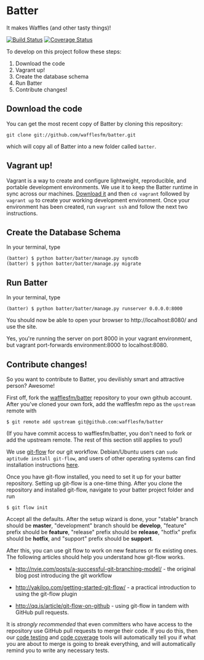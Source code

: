 Batter
======

It makes Waffles (and other tasty things)!

[![Build Status](https://travis-ci.org/wafflesfm/batter.png?branch=develop)](https://travis-ci.org/wafflesfm/batter) [![Coverage Status](https://coveralls.io/repos/wafflesfm/batter/badge.png?branch=develop)](https://coveralls.io/r/wafflesfm/batter)

To develop on this project follow these steps:

1. Download the code
2. Vagrant up!
3. Create the database schema
4. Run Batter
5. Contribute changes!

Download the code
-----------------

You can get the most recent copy of Batter by cloning this repository:

    git clone git://github.com/wafflesfm/batter.git

which will copy all of Batter into a new folder called `batter`.

Vagrant up!
-----------

Vagrant is a way to create and configure lightweight, reproducible, and
portable development environments. We use it to keep the Batter runtime
in sync across our machines. [Download it](http://www.vagrantup.com/)
and then `cd vagrant` followed by `vagrant up` to create your working
development environment. Once your environment has been created, run
`vagrant ssh` and follow the next two instructions.

Create the Database Schema
--------------------------

In your terminal, type

    (batter) $ python batter/batter/manage.py syncdb
    (batter) $ python batter/batter/manage.py migrate

Run Batter
----------

In your terminal, type

    (batter) $ python batter/batter/manage.py runserver 0.0.0.0:8000

You should now be able to open your browser to http://localhost:8080/ and
use the site.

Yes, you're running the server on port 8000 in your vagrant environment,
but vagrant port-forwards environment:8000 to localhost:8080.

Contribute changes!
-------------------

So you want to contribute to Batter, you devilishly smart and attractive
person? Awesome!

First off, fork the [wafflesfm/batter](https://github.com/wafflesfm/batter)
repository to your own github account. After you've cloned your own fork,
add the wafflesfm repo as the `upstream` remote with

    $ git remote add upstream git@github.com:wafflesfm/batter

(If you have commit access to wafflesfm/batter, you don't need to fork
or add the upstream remote. The rest of this section still applies to you!)

We use [git-flow](https://github.com/nvie/gitflow) for our git workflow.
Debian/Ubuntu users can `sudo aptitude install git-flow`, and users of
other operating systems can find installation instructions
[here](https://github.com/nvie/gitflow/wiki/Installation).

Once you have git-flow installed, you need to set it up for your batter
repository. Setting up git-flow is a one-time thing. After you clone the repository
and installed git-flow, navigate to your batter project folder and run

    $ git flow init

Accept all the defaults. After the setup wizard is done, your "stable"
branch should be **master**, "development" branch should be **develop**,
"feature" prefix should be **feature**, "release" prefix should be
**release**, "hotfix" prefix should be **hotfix**, and "support" prefix
should be **support**.

After this, you can use git flow to work on new features or fix existing
ones. The following articles should help you understand how git-flow works.

* http://nvie.com/posts/a-successful-git-branching-model/ - the original
  blog post introducing the git workflow

* http://yakiloo.com/getting-started-git-flow/ - a practical introduction
  to using the git-flow plugin

* http://qq.is/article/git-flow-on-github - using git-flow in tandem with
  GitHub pull requests.

It is *strongly recommended* that
even committers who have access to the repository use GitHub pull requests
to merge their code. If you do this, then our
[code testing](https://travis-ci.org/wafflesfm/batter) and
[code coverage](https://coveralls.io/r/wafflesfm/batter) tools will
automatically tell you if what you are about to merge is going to break
everything, and will automatically remind you to write any necessary tests.
